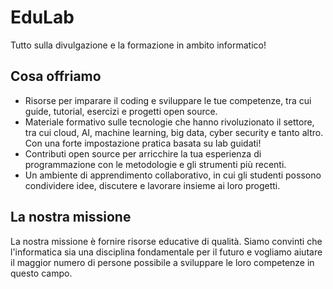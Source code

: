 # EduLab

Tutto sulla divulgazione e la formazione in ambito informatico!

## Cosa offriamo

- Risorse per imparare il coding e sviluppare le tue competenze, tra cui guide, tutorial, esercizi e progetti open source.
- Materiale formativo sulle tecnologie che hanno rivoluzionato il settore, tra cui cloud, AI, machine learning, big data, cyber security e tanto altro. Con una forte impostazione pratica basata su lab guidati!
- Contributi open source per arricchire la tua esperienza di programmazione con le metodologie e gli strumenti più recenti.
- Un ambiente di apprendimento collaborativo, in cui gli studenti possono condividere idee, discutere e lavorare insieme ai loro progetti.

## La nostra missione

La nostra missione è fornire risorse educative di qualità. Siamo convinti che l'informatica sia una disciplina fondamentale per il futuro e vogliamo aiutare il maggior numero di persone possibile a sviluppare le loro competenze in questo campo.
